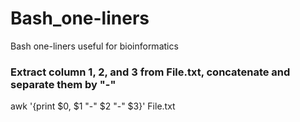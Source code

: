 # Bash_one-liners
Bash one-liners useful for bioinformatics 

### Extract column 1, 2, and 3 from File.txt, concatenate and separate them by "-"
awk '{print $0, $1 "-" $2 "-" $3}' File.txt
